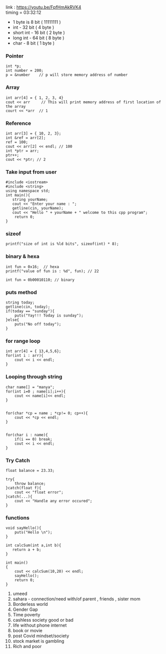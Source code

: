 
link : https://youtu.be/FpfHmAkRVK4 <br>
timing = 03:32:12



* 1 byte is 8 bit ( 11111111 )
* int - 32 bit ( 4 byte )
* short int - 16 bit ( 2 byte )
* long int - 64 bit ( 8 byte )
* char - 8 bit ( 1 byte )



### Pointer 

```
int *p;
int number = 200;
p = &number    // p will store memory address of number
```

### Array
```
int arr[4] = { 1, 2, 3, 4}
cout << arr     // This will print memory address of first location of the array
court << *arr  // 1
```

### Reference
```
int arr[3] = { 10, 2, 3};
int &ref = arr[2];
ref = 100; 
cout << arr[2] << endl; // 100
int *ptr = arr;
ptr++;
cout << *ptr; // 2
```

### Take input from user
```
#include <iostream>
#include <string>
using namespace std;
int main(){
   string yourName;
   cout << "Enter your name : ";
   getline(cin, yourName);
   cout << "Hello " + yourName + " welcome to this cpp program";
    return 0;
}
```

### sizeof
```
printf("size of int is %ld bits", sizeof(int) * 8);
```

### binary & hexa
```
int fun = 0x16;  // hexa
printf("value of fun is : %d", fun); // 22

int fun = 0b00010110; // binary
```


### puts method
```
string today;
getline(cin, today);
if(today == "sunday"){
    puts("Yay!!! Today is sunday");
}else{
    puts("No off today");
}
```

### for range loop
```
int arr[4] = { 13,4,5,6}; 
for(int i : arr){
    cout << i << endl;
}
```

### Looping through string
```
char name[] = "manya";
for(int i=0 ; name[i];i++){
    cout << name[i]<< endl;
}


for(char *cp = name ; *cp!= 0; cp++){
    cout << *cp << endl;
}


for(char i : name){
    if(i == 0) break;
    cout << i << endl;
}
```


### Try Catch
```
float balance = 23.33;

try{
    throw balance;
}catch(float f){
    cout << "float error";
}catch(...){
    cout << "Handle any error occured";
}
```


### functions 

```
void sayHello(){
    puts("Hello \n");
}

int calcSum(int a,int b){
   return a + b;
}

int main()
{
    cout << calcSum(10,20) << endl;
    sayHello();
    return 0;
}
```







1) umeed
2) sahara - connection/need with/of parent , friends , sister mom
3) Borderless world
4) Gender Gap
5) Time poverty
6) cashless society good or bad
7) life without phone internet
8) book or movie
9) post Covid mindset/society
10) stock market is gambling
11) Rich and poor

